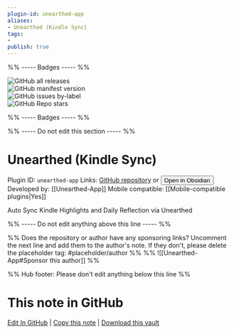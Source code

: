 ```yaml
---
plugin-id: unearthed-app
aliases:
- Unearthed (Kindle Sync)
tags: 
- 
publish: true
---
```


%% ----- Badges ----- %%

![GitHub all releases](https://img.shields.io/github/downloads/Unearthed-App/unearthed-obsidian/total?color=573E7A&logo=github&style=for-the-badge)   
![GitHub manifest version](https://img.shields.io/github/manifest-json/v/Unearthed-App/unearthed-obsidian?color=573E7A&logo=github&style=for-the-badge)   
![GitHub issues by-label](https://img.shields.io/github/issues/Unearthed-App/unearthed-obsidian/help%20wanted?color=573E7A&logo=github&style=for-the-badge)   
![GitHub Repo stars](https://img.shields.io/github/stars/Unearthed-App/unearthed-obsidian?color=573E7A&logo=github&style=for-the-badge)

%% ----- Badges ----- %%

%% ----- Do not edit this section ----- %%

# Unearthed (Kindle Sync)

Plugin ID: `unearthed-app`
Links: [GitHub repository](https://github.com/Unearthed-App/unearthed-obsidian) or [<button id=HH>Open in Obsidian</button>](obsidian://show-plugin?id=unearthed-app)
Developed by: [[Unearthed-App]]
Mobile compatible: [[Mobile-compatible plugins|Yes]]

Auto Sync Kindle Highlights and Daily Reflection via Unearthed

%% ----- Do not edit anything above this line ----- %% 

%% Does the repository or author have any sponsoring links? Uncomment the next line and add them to the author's note. If they don't, please delete the placeholder tag: #placeholder/author %%
%% ![[Unearthed-App#Sponsor this author]] %%

%% Hub footer: Please don't edit anything below this line %%

# This note in GitHub

<span class="git-footer">[Edit In GitHub](https://github.dev/obsidian-community/obsidian-hub/blob/main/02%20-%20Community%20Expansions/02.05%20All%20Community%20Expansions/Plugins/unearthed-app.md "git-hub-edit-note") | [Copy this note](https://raw.githubusercontent.com/obsidian-community/obsidian-hub/main/02%20-%20Community%20Expansions/02.05%20All%20Community%20Expansions/Plugins/unearthed-app.md "git-hub-copy-note") | [Download this vault](https://github.com/obsidian-community/obsidian-hub/archive/refs/heads/main.zip "git-hub-download-vault") </span>
